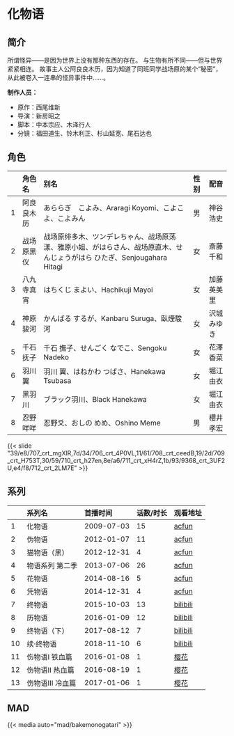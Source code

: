 # 化物语


## 简介

所谓怪异——是因为世界上没有那种东西的存在。
与生物有所不同——但与世界紧紧相连。
故事主人公阿良良木历，因为知道了同班同学战场原的某个“秘密”，从此被卷入一连串的怪异事件中……。

**制作人员：**
- 原作：西尾维新
- 导演：新房昭之
- 脚本：中本宗应、木泽行人
- 分镜：福田道生、铃木利正、杉山延宽、尾石达也

## 角色

|     |   角色名   |   别名  | 性别 |  配音  |
|:--- |:------  |:----      |:---  |:--   |
| 1 | 阿良良木历 | あららぎ　こよみ、Araragi Koyomi、こよこよ、こよみん | 男 | 神谷浩史 |
| 2 | 战场原黑仪 | 战场原绯多木、ツンデレちゃん、战场原荡漾、雅原小姐、がはらさん、战场原直木、せんじょうがはら ひたぎ、Senjougahara Hitagi | 女 | 斎藤千和 |
| 3 | 八九寺真宵 | はちくじ まよい、Hachikuji Mayoi | 女 | 加藤英美里 |
| 4 | 神原骏河 | かんばる するが、Kanbaru Suruga、臥煙駿河 | 女 | 沢城みゆき |
| 5 | 千石抚子 | 千石 撫子、せんごく なでこ、Sengoku Nadeko | 女 | 花澤香菜 |
| 6 | 羽川翼 | 羽川 翼、はねかわ つばさ、Hanekawa Tsubasa | 女 | 堀江由衣 |
| 7 | 黑羽川 | ブラック羽川、Black Hanekawa | 女 | 堀江由衣 |
| 8 | 忍野咩咩 | 忍野爻、おしの めめ、Oshino Meme | 男 | 櫻井孝宏 |

{{< slide "39/e8/707_crt_mgXlR,7d/34/706_crt_4P0VL,11/61/708_crt_ceedB,19/2d/709_crt_H753T,30/59/710_crt_h27en,8e/a6/711_crt_xH4rZ,1b/93/9368_crt_3UF2U,e4/f8/712_crt_2LM7E" >}}

## 系列

|     | 系列名        | 首播时间       | 话数/时长 | 观看地址                                                          |
|:----|:-----------|:-----------|:------|:--------------------------------------------------------------|
| 1   | 化物语        | 2009-07-03 | 15    | [acfun](https://www.acfun.cn/bangumi/aa6004317_36199_1754191) |
| 2   | 伪物语        | 2012-01-07 | 11    | [acfun](https://www.acfun.cn/bangumi/aa6004318_36188_1754206) |
| 3   | 猫物语（黑）     | 2012-12-31 | 4     | [acfun](https://www.acfun.cn/bangumi/aa6004319_36188_1754217) |
| 4   | 物语系列 第二季   | 2013-07-06 | 26    | [acfun](https://www.acfun.cn/bangumi/aa6002986_36188_1737693) |
| 5   | 花物语        | 2014-08-16 | 5     | [acfun](https://www.acfun.cn/bangumi/aa6003043_36188_1738665) |
| 6   | 凭物语        | 2014-12-31 | 4     | [acfun](https://www.acfun.cn/bangumi/aa6003168_36188_1739762) |
| 7   | 终物语        | 2015-10-03 | 13    | [bilibili](https://www.bilibili.com/bangumi/play/ep70870)     |
| 8   | 历物语        | 2016-01-09 | 12    | [bilibili](https://www.bilibili.com/bangumi/play/ep82995)     |
| 9   | 终物语（下）     | 2017-08-12 | 7     | [bilibili](https://www.bilibili.com/bangumi/play/ss6345)      |
| 10  | 续·终物语      | 2018-11-10 | 6     | [bilibili](https://www.bilibili.com/video/BV1e4411b7Nc)       |
| 11  | 伤物语I 铁血篇   | 2016-01-08 | 1     | [樱花](https://www.yhdmp.live/vp/16193-1-0.html)                |
| 12  | 伤物语II 热血篇  | 2016-08-19 | 1     | [樱花](https://www.yhdmp.live/vp/16193-1-1.html)                |
| 13  | 伤物语III 冷血篇 | 2017-01-06 | 1     | [樱花](https://www.yhdmp.live/vp/16193-1-2.html)                |

## MAD

{{< media  auto="mad/bakemonogatari"  >}}
